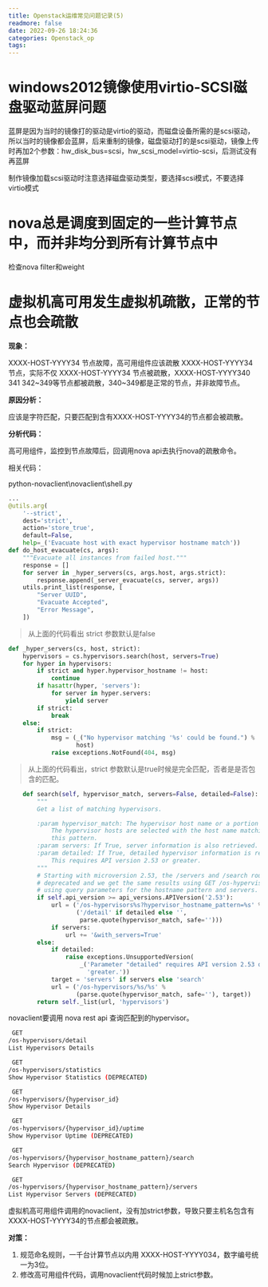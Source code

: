 ```yaml
---
title: Openstack运维常见问题记录(5)
readmore: false
date: 2022-09-26 18:24:36
categories: Openstack_op
tags:
---
```



# windows2012镜像使用virtio-SCSI磁盘驱动蓝屏问题

蓝屏是因为当时的镜像打的驱动是virtio的驱动，而磁盘设备所需的是scsi驱动，所以当时的镜像都会蓝屏，后来重制的镜像，磁盘驱动打的是scsi驱动，镜像上传时再加2个参数：hw_disk_bus=scsi，hw_scsi_model=virtio-scsi，后测试没有再蓝屏

制作镜像加载scsi驱动时注意选择磁盘驱动类型，要选择scsi模式，不要选择virtio模式


# nova总是调度到固定的一些计算节点中，而并非均分到所有计算节点中

检查nova filter和weight


# 虚拟机高可用发生虚拟机疏散，正常的节点也会疏散

**现象：**

XXXX-HOST-YYYY34 节点故障，高可用组件应该疏散 XXXX-HOST-YYYY34 节点，实际不仅 XXXX-HOST-YYYY34 节点被疏散，XXXX-HOST-YYYY340 341 342~349等节点都被疏散，340~349都是正常的节点，并非故障节点。

**原因分析：**

应该是字符匹配，只要匹配到含有XXXX-HOST-YYYY34的节点都会被疏散。

**分析代码：**

高可用组件，监控到节点故障后，回调用nova api去执行nova的疏散命令。

相关代码：

python-novaclient\novaclient\shell.py

```python
...
@utils.arg(
    '--strict',
    dest='strict',
    action='store_true',
    default=False,
    help=_('Evacuate host with exact hypervisor hostname match'))
def do_host_evacuate(cs, args):
    """Evacuate all instances from failed host."""
    response = []
    for server in _hyper_servers(cs, args.host, args.strict):
        response.append(_server_evacuate(cs, server, args))
    utils.print_list(response, [
        "Server UUID",
        "Evacuate Accepted",
        "Error Message",
    ])
```

> 从上面的代码看出 strict 参数默认是false

```python
def _hyper_servers(cs, host, strict):
    hypervisors = cs.hypervisors.search(host, servers=True)
    for hyper in hypervisors:
        if strict and hyper.hypervisor_hostname != host:
            continue
        if hasattr(hyper, 'servers'):
            for server in hyper.servers:
                yield server
        if strict:
            break
    else:
        if strict:
            msg = (_("No hypervisor matching '%s' could be found.") %
                   host)
            raise exceptions.NotFound(404, msg)
```

> 从上面的代码看出，strict 参数默认是true时候是完全匹配，否者是是否包含的匹配。

```python
    def search(self, hypervisor_match, servers=False, detailed=False):
        """
        Get a list of matching hypervisors.

        :param hypervisor_match: The hypervisor host name or a portion of it.
            The hypervisor hosts are selected with the host name matching
            this pattern.
        :param servers: If True, server information is also retrieved.
        :param detailed: If True, detailed hypervisor information is returned.
            This requires API version 2.53 or greater.
        """
        # Starting with microversion 2.53, the /servers and /search routes are
        # deprecated and we get the same results using GET /os-hypervisors
        # using query parameters for the hostname pattern and servers.
        if self.api_version >= api_versions.APIVersion('2.53'):
            url = ('/os-hypervisors%s?hypervisor_hostname_pattern=%s' %
                   ('/detail' if detailed else '',
                    parse.quote(hypervisor_match, safe='')))
            if servers:
                url += '&with_servers=True'
        else:
            if detailed:
                raise exceptions.UnsupportedVersion(
                    _('Parameter "detailed" requires API version 2.53 or '
                      'greater.'))
            target = 'servers' if servers else 'search'
            url = ('/os-hypervisors/%s/%s' %
                   (parse.quote(hypervisor_match, safe=''), target))
        return self._list(url, 'hypervisors')
```

novaclient要调用 nova rest api 查询匹配到的hypervisor。

```bash
 GET
/os-hypervisors/detail
List Hypervisors Details

 GET
/os-hypervisors/statistics
Show Hypervisor Statistics (DEPRECATED)

 GET
/os-hypervisors/{hypervisor_id}
Show Hypervisor Details

 GET
/os-hypervisors/{hypervisor_id}/uptime
Show Hypervisor Uptime (DEPRECATED)

 GET
/os-hypervisors/{hypervisor_hostname_pattern}/search
Search Hypervisor (DEPRECATED)

 GET
/os-hypervisors/{hypervisor_hostname_pattern}/servers
List Hypervisor Servers (DEPRECATED)
```

虚拟机高可用组件调用的novaclient，没有加strict参数，导致只要主机名包含有XXXX-HOST-YYYY34的节点都会被疏散。

**对策：**

1. 规范命名规则，一千台计算节点以内用 XXXX-HOST-YYYY034，数字编号统一为3位。
2. 修改高可用组件代码，调用novaclient代码时候加上strict参数。




